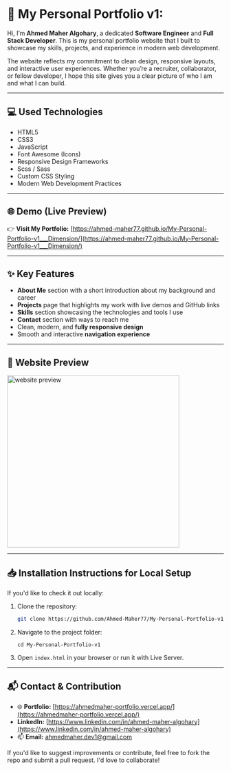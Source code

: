 # 🚀 My Personal Portfolio v1:

Hi, I’m **Ahmed Maher Algohary**, a dedicated **Software Engineer** and **Full Stack Developer**. This is my personal portfolio website that I built to showcase my skills, projects, and experience in modern web development.

The website reflects my commitment to clean design, responsive layouts, and interactive user experiences. Whether you’re a recruiter, collaborator, or fellow developer, I hope this site gives you a clear picture of who I am and what I can build.

---

## 💻 Used Technologies

- HTML5  
- CSS3  
- JavaScript  
- Font Awesome (Icons)  
- Responsive Design Frameworks
- Scss / Sass
- Custom CSS Styling  
- Modern Web Development Practices  

---

## 🌐 Demo (Live Preview)

👉 **Visit My Portfolio:** [https://ahmed-maher77.github.io/My-Personal-Portfolio-v1___Dimension/](https://ahmed-maher77.github.io/My-Personal-Portfolio-v1___Dimension/)

---

## ✨ Key Features

- **About Me** section with a short introduction about my background and career  
- **Projects** page that highlights my work with live demos and GitHub links  
- **Skills** section showcasing the technologies and tools I use  
- **Contact** section with ways to reach me  
- Clean, modern, and **fully responsive design**  
- Smooth and interactive **navigation experience**

---

## 👀 Website Preview

<a href="https://ahmed-maher77.github.io/My-Personal-Portfolio-v1___Dimension/" title="demo">
  <img src="uploaded-img-on-github-readme" alt="website preview" width="400">
</a>

---

## 📥 Installation Instructions for Local Setup

If you'd like to check it out locally:

1. Clone the repository:
   ```bash
   git clone https://github.com/Ahmed-Maher77/My-Personal-Portfolio-v1.git
   ```
 2. Navigate to the project folder:
    ```
    cd My-Personal-Portfolio-v1
    ```
 3. Open ```index.html``` in your browser or run it with Live Server.

---

## 📬 Contact & Contribution

- 🌐 **Portfolio:** [https://ahmedmaher-portfolio.vercel.app/](https://ahmedmaher-portfolio.vercel.app/)
- **LinkedIn:** [https://www.linkedin.com/in/ahmed-maher-algohary](https://www.linkedin.com/in/ahmed-maher-algohary)
- 📫 **Email:** [ahmedmaher.dev1@gmail.com](mailto:ahmedmaher.dev1@gmail.com)  

If you'd like to suggest improvements or contribute, feel free to fork the repo and submit a pull request. I'd love to collaborate!
